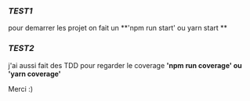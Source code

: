 ### *TEST1*
pour demarrer les projet on fait un **'npm run start' ou yarn start **

### *TEST2*
j'ai aussi fait des TDD pour regarder le coverage **'npm run coverage' ou 'yarn coverage'**


Merci :)
